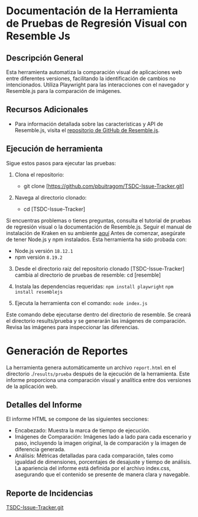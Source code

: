# Documentación de la Herramienta de Pruebas de Regresión Visual con Resemble Js

## Descripción General

Esta herramienta automatiza la comparación visual de aplicaciones web entre diferentes versiones, facilitando la identificación de cambios no intencionados. Utiliza Playwright para las interacciones con el navegador y Resemble.js para la comparación de imágenes.

## Recursos Adicionales

- Para información detallada sobre las características y API de Resemble.js, visita el [repositorio de GitHub de Resemble.js](https://github.com/rsmbl/Resemble.js/blob/master/README.md).

## Ejecución de herramienta

Sigue estos pasos para ejecutar las pruebas:

1. Clona el repositorio:

   * git clone [https://github.com/pbuitragom/TSDC-Issue-Tracker.git]

2. Navega al directorio clonado:
   * cd [TSDC-Issue-Tracker]

Si encuentras problemas o tienes preguntas, consulta el tutorial de pruebas de regresión visual o la documentación de Resemble.js. Seguir el manual de instalación de Kraken en su ambiente [aquí](https://misovirtual.virtual.uniandes.edu.co/codelabs/visual-regression-testing-resemble/index.html#4)
Antes de comenzar, asegúrate de tener Node.js y npm instalados. Esta herramienta ha sido probada con:

- Node.js versión `18.12.1`
- npm versión `8.19.2`


3. Desde el directorio raiz del repositorio clonado [TSDC-Issue-Tracker] cambia al directorio de pruebas de resemble:
cd [resemble]


4. Instala las dependencias requeridas:
`npm install playwright`
`npm install resemblejs`

5. Ejecuta la herramienta con el comando:
`node index.js`

Este comando debe ejecutarse dentro del directorio de  resemble. Se creará el directorio results/prueba y se generarán las imágenes de comparación. Revisa las imágenes para inspeccionar las diferencias.

# Generación de Reportes
La herramienta genera automáticamente un archivo `report.html` en el directorio ./`results/prueba` después de la ejecución de la herramienta. Este informe proporciona una comparación visual y analítica entre dos versiones de la aplicación web.

## Detalles del Informe

El informe HTML se compone de las siguientes secciones:

* Encabezado: Muestra la marca de tiempo de ejecución.
* Imágenes de Comparación: Imágenes lado a lado para cada escenario y paso, incluyendo la imagen original, la de comparación y la imagen de diferencia generada.
* Análisis: Métricas detalladas para cada comparación, tales como igualdad de dimensiones, porcentajes de desajuste y tiempo de análisis.
La apariencia del informe está definida por el archivo index.css, asegurando que el contenido se presente de manera clara y navegable.



## Reporte de Incidencias 
[TSDC-Issue-Tracker.git](https://github.com/pbuitragom/TSDC-Issue-Tracker/issues) 